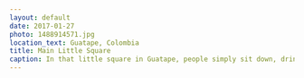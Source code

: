 ```yaml
---
layout: default
date: 2017-01-27
photo: 1488914571.jpg
location_text: Guatape, Colombia
title: Main Little Square
caption: In that little square in Guatape, people simply sit down, drink a beer and chill. Lovers, tourists, everybody :)
---
```

